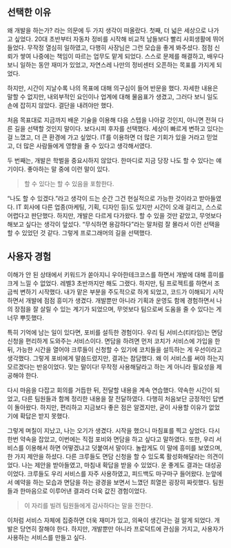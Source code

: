 ## 선택한 이유

왜 개발을 하는가? 라는 의문에 두 가지 생각이 떠올랐다. 첫째, 더 넓은 세상으로 나가고 싶었다. 20대 초반부터 자동차 정비를 시작해 비교적 남들보다 빨리 사회생활에 뛰어들었다. 무작정 열심히 일하였고, 다행히 사장님은 그런 모습을 좋게 봐주셨다. 점점 신뢰가 쌓여 나중에는 책임이 따르는 업무도 맡게 되었다. 스스로 문제를 해결하고, 배우다 보니 일하는 동안 재미가 있었고, 자연스레 나만의 정비센터 오픈하는 목표를 가지게 되었다.

하지만, 시간이 지날수록 나의 목표에 대해 의구심이 들어 반문을 했다. 자세한 내용은 말할 수 없지만, 내외부적인 요인이나 업계에 대해 물음표가 생겼고, 그러다 보니 일도 손에 잡히지 않았다. 결단을 내려야만 했다.

처음 목표대로 지금까지 배운 기술을 이용해 다음 스텝을 나아갈 것인지, 아니면 전혀 다른 길을 선택할 것인지 말이다. 보다시피 후자를 선택했다. 세상이 빠르게 변하고 있다는 걸 느꼈고, 더 큰 환경에 가고 싶었다. IT를 이용하면 더 많은 기회가 있을 거라고 믿었고, 더 많은 사람들에게 영향을 줄 수 있다고 생각해서였다.

두 번째는, 개발은 학벌을 중요시하지 않았다. 한마디로 지금 당장 나도 할 수 있다는 얘기이다. 좋아하는 말 중에 이런 말이 있다.

> 할 수 있다는 할 수 있음을 포함한다.

“나도 할 수 있겠다.”라고 생각이 드는 순간 그건 현실적으로 가능한 것이라고 받아들였다. IT 회사에 다른 업종(마케팅, 기획, 디자인 등)도 있지만 시간이 오래 걸리고, 스스로 어렵다고 판단했다. 하지만, 개발은 다르게 다가왔다. 할 수 있을 것만 같았고, 무엇보다 해보고 싶다는 생각이 앞섰다. “무식하면 용감하다”라는 말처럼 잘 몰라서 이런 선택을 할 수 있었던 것 같다. 그렇게 프로그래머의 길을 선택했다.

## 사용자 경험

이해가 안 된 상태에서 키워드가 쏟아지니 우아한테크코스를 하면서 개발에 대해 흥미를 크게 느낄 수 없었다. 레벨3 초반까지만 해도 그랬다. 하지만, 팀 프로젝트를 하면서 조금씩 변하기 시작했다. 내가 맡은 부분을 주도적으로 하게 되었고, 코드가 이해되기 시작하면서 개발에 점점 흥미가 생겼다. 개발뿐만 아니라 기획과 운영도 함께 경험하면서 나의 장점을 잘 살릴 수 있는 계기가 되었으며, 무엇보다 팀으로써 도움을 줄 수 있다는 게 너무 뿌듯했다.

특히 기억에 남는 일이 있다면, 포비를 설득한 경험이다. 우리 팀 서비스(티타임)는 면담 신청을 편리하게 도와주는 서비스이다. 면담을 하려면 먼저 코치가 서비스에 가입을 한 뒤, 가능한 시간을 열어야 크루들이 신청할 수 있기에 코치들을 설득하는 게 우선이라고 생각했다. 그렇게 포비에게 말씀드렸지만, 결과는 참담했다. 왜 이 서비스를 써야 하는지 모르겠다는 반응이었다. 맞는 말이다! 무작정 사용해달라고 하는 게 아니라 필요성을 제공해야 한다.

다시 마음을 다잡고 회의를 거듭한 뒤, 전달할 내용을 계속 연습했다. 약속한 시간이 되었고, 다른 팀원들과 함께 정리한 내용을 잘 전달하였다. 다행히 처음보단 긍정적인 답변이 돌아왔다. 하지만, 편리하고 지금보다 좋은 점은 알겠지만, 굳이 사용할 이유가 없었기에 확답은 받지 못했다.

그렇게 며칠이 지났고, 나는 오기가 생겼다. 시작을 했으니 마침표를 찍고 싶었다. 다시 한번 약속을 잡았고, 이번에는 직접 포비와 면담을 하고 싶다고 말하였다. 또한, 우리 서비스를 이용해서 하면 어떻겠냐고 덧붙여서 말이다. 놀랍게도 이 말에 흥미를 보였으며, 한 가지 제안을 하셨다. 다른 크루들도 면담 신청을 할 수 있도록 활성화해달라는 의견이었다. 나는 제안을 받아들였고, 마침내 확답을 받을 수 있었다. 운 좋게도 결과는 대성공이었다. 크루들도 우리 서비스를 자주 사용하였고, 피드백도 마구마구 들어왔다. 눈앞에서 예약을 하는 모습과 면담을 하는 광경을 보면서 느꼈던 희열은 굉장히 짜릿했다. 팀원들과 한마음으로 이루어낸 결과라 더욱 값진 경험이었다.

> 이 자리를 빌려 팀원들에게 감사하다는 말을 전한다.

이처럼 서비스 자체에 집중하면 더욱 재미가 있고, 의욕이 생긴다는 걸 알게 되었다. 개발은 당연히 잘해야 한다. 하지만, 개발뿐만 아니라 프로덕트에 관심을 가지고, 사용자가 사용하는 서비스를 만들고 싶다.
